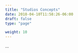 ```yaml
---
title: "Studios Concepts"
date: 2018-04-10T11:58:26-06:00
draft: false
type: "page"

weight: 10
---
```


...

